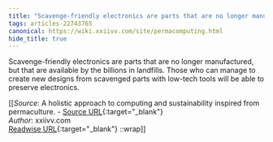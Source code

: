 ```yaml
---
title: "Scavenge-friendly electronics are parts that are no longer manufactured, but ..."
tags: articles-22743765
canonical: https://wiki.xxiivv.com/site/permacomputing.html
hide_title: true
---
```


Scavenge-friendly electronics are parts that are no longer manufactured, but that are available by the billions in landfills. Those who can manage to create new designs from scavenged parts with low-tech tools will be able to preserve electronics.


[[_Source_: A holistic approach to computing and sustainability inspired from permaculture. - [Source URL](https://wiki.xxiivv.com/site/permacomputing.html){:target="_blank"}<br>
_Author_: xxiivv.com<br>
[Readwise URL](https://readwise.io/open/454947719){:target="_blank"}
::wrap]]